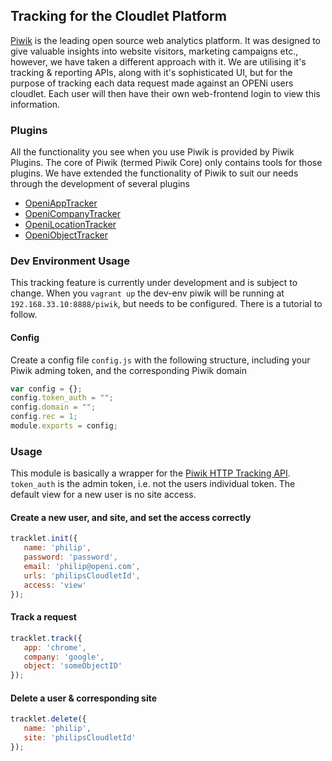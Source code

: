 ## Tracking for the Cloudlet Platform

[Piwik](http://piwik.org/) is the leading open source web analytics platform. It was designed to give valuable insights into website visitors, marketing campaigns etc., however,
we have taken a different approach with it. We are utilising it's tracking & reporting APIs, along with it's sophisticated UI, but for the purpose of tracking each data request
made against an OPENi users cloudlet.
Each user will then have their own web-frontend login to view this information.

### Plugins

All the functionality you see when you use Piwik is provided by Piwik Plugins. The core of Piwik (termed Piwik Core) only contains tools for those plugins. We have extended
the functionality of Piwik to suit our needs through the development of several plugins

*  [OpeniAppTracker](https://github.com/OPENi-ict/openi-app-tracker)
*  [OpeniCompanyTracker](https://github.com/OPENi-ict/openi-company-tracker)
*  [OpeniLocationTracker](https://github.com/OPENi-ict/openi-location-tracker)
*  [OpeniObjectTracker](https://github.com/OPENi-ict/openi-object-tracker)



### Dev Environment Usage

This tracking feature is currently under development and is subject to change. When you `vagrant up` the dev-env piwik will be running at `192.168.33.10:8888/piwik`, but needs
to be configured. There is a tutorial to follow.

#### Config
Create a config file `config.js` with the following structure, including your Piwik adming token, and the corresponding Piwik domain

```javascript
var config = {};
config.token_auth = "";
config.domain = "";
config.rec = 1;
module.exports = config;
```

### Usage

This module is basically a wrapper for the [Piwik HTTP Tracking API](http://developer.piwik.org/api-reference/tracking-api).
`token_auth` is the admin token, i.e. not the users individual token. The default view for a new user is no site access.


#### Create a new user, and site, and set the access correctly

```javascript
tracklet.init({
   name: 'philip',
   password: 'password',
   email: 'philip@openi.com',
   urls: 'philipsCloudletId',
   access: 'view'
});
```

#### Track a request

```javascript
tracklet.track({
   app: 'chrome',
   company: 'google',
   object: 'someObjectID'
});
```


#### Delete a user & corresponding site

```javascript
tracklet.delete({
   name: 'philip',
   site: 'philipsCloudletId'
});
```




